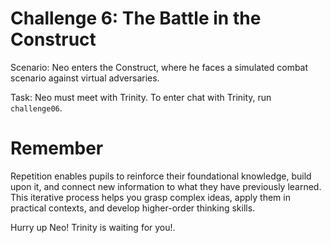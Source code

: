 # Challenge 6: The Battle in the Construct

Scenario: Neo enters the Construct, where he faces a simulated combat scenario against virtual adversaries.

Task: Neo must meet with Trinity. To enter chat with Trinity, run `challenge06`. 

# Remember

Repetition enables pupils to reinforce their foundational knowledge, build upon it, and connect new information to what they have previously learned. This iterative process helps you grasp complex ideas, apply them in practical contexts, and develop higher-order thinking skills.

Hurry up Neo! Trinity is waiting for you!. 

 